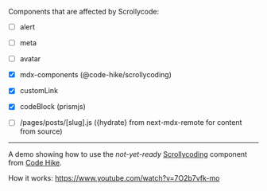 Components that are affected by Scrollycode:

- [ ] alert
- [ ] meta
- [ ] avatar
- [x] mdx-components (@code-hike/scrollycoding)
- [x] customLink
- [x] codeBlock (prismjs)

- [ ] /pages/posts/[slug].js ({hydrate} from next-mdx-remote for content from source)

---

A demo showing how to use the _not-yet-ready_ [Scrollycoding](https://www.npmjs.com/package/@code-hike/scrollycoding) component from [Code Hike](https://codehike.org).

How it works: https://www.youtube.com/watch?v=7O2b7vfk-mo

